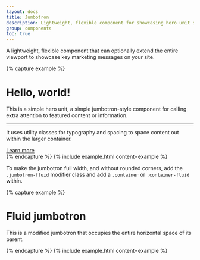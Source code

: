 ```yaml
---
layout: docs
title: Jumbotron
description: Lightweight, flexible component for showcasing hero unit style content.
group: components
toc: true
---
```


A lightweight, flexible component that can optionally extend the entire viewport to showcase key marketing messages on your site.

{% capture example %}
<div class="jumbotron">
  <h1 class="display-4">Hello, world!</h1>
  <p class="lead">This is a simple hero unit, a simple jumbotron-style component for calling extra attention to featured content or information.</p>
  <hr class="my-4">
  <p>It uses utility classes for typography and spacing to space content out within the larger container.</p>
  <a class="btn btn-primary btn-lg" href="#" role="button">Learn more</a>
</div>
{% endcapture %}
{% include example.html content=example %}

To make the jumbotron full width, and without rounded corners, add the `.jumbotron-fluid` modifier class and add a `.container` or `.container-fluid` within.

{% capture example %}
<div class="jumbotron jumbotron-fluid">
  <div class="container">
    <h1 class="display-4">Fluid jumbotron</h1>
    <p class="lead">This is a modified jumbotron that occupies the entire horizontal space of its parent.</p>
  </div>
</div>
{% endcapture %}
{% include example.html content=example %}
